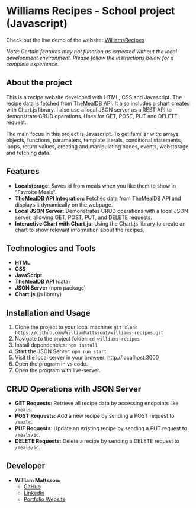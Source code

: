 # Williams Recipes - School project (Javascript)

Check out the live demo of the website: [WilliamsRecipes](https://williamsrecipes.netlify.app/)

_Note: Certain features may not function as expected without the local development environment. Please follow the instructions below for a complete experience._

## About the project

This is a recipe website developed with HTML, CSS and Javascript. The recipe data is fetched from TheMealDB API. It also includes a chart created with Chart.js library.
I also use a local JSON server as a REST API to demonstrate CRUD operations. Uses for GET, POST, PUT and DELETE request.

The main focus in this project is Javascript. To get familiar with: arrays, objects, functions, parameters, template literals, conditional statements, loops, return values, creating and manipulating nodes, events, webstorage and fetching data.

## Features

-   **Localstorage:** Saves id from meals when you like them to show in "Favroite Meals".
-   **TheMealDB API Integration:** Fetches data from TheMealDB API and displays it dynamically on the webpage.
-   **Local JSON Server:** Demonstrates CRUD operations with a local JSON server, allowing GET, POST, PUT, and DELETE requests.
-   **Interactive Chart with Chart.js:** Using the Chart.js library to create an chart to show relevant information about the recipes.

## Technologies and Tools

-   **HTML**
-   **CSS**
-   **JavaScript**
-   **TheMealDB API** (data)
-   **JSON Server** (npm package)
-   **Chart.js** (js library)

## Installation and Usage

1. Clone the project to your local machine: `git clone https://github.com/WilliamMattsson1/williams-recipes.git`
2. Navigate to the project folder: `cd williams-recipes`
3. Install dependencies: `npm install`
4. Start the JSON Server: `npm run start`
5. Visit the local server in your browser: http://localhost:3000
6. Open the program in vs code.
7. Open the program with live-server.

## CRUD Operations with JSON Server

-   **GET Requests:** Retrieve all recipe data by accessing endpoints like `/meals`.
-   **POST Requests:** Add a new recipe by sending a POST request to `/meals`.
-   **PUT Requests:** Update an existing recipe by sending a PUT request to `/meals/id`.
-   **DELETE Requests:** Delete a recipe by sending a DELETE request to `/meals/id`.

## Developer

-   **William Mattsson:**
    -   [GitHub](https://github.com/WilliamMattsson1/)
    -   [LinkedIn](https://www.linkedin.com/in/williammattsson/)
    -   [Portfolio Website](https://williammattsson.netlify.app/)
